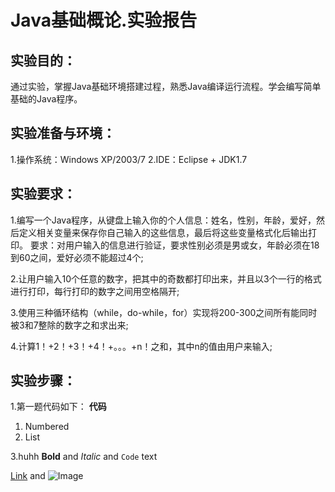 # Java基础概论.实验报告
## 实验目的：
通过实验，掌握Java基础环境搭建过程，熟悉Java编译运行流程。学会编写简单基础的Java程序。
## 实验准备与环境：
1.操作系统：Windows XP/2003/7
2.IDE：Eclipse + JDK1.7
## 实验要求：
1.编写一个Java程序，从键盘上输入你的个人信息：姓名，性别，年龄，爱好，然后定义相关变量来保存你自己输入的这些信息，最后将这些变量格式化后输出打印。
要求：对用户输入的信息进行验证，要求性别必须是男或女，年龄必须在18到60之间，爱好必须不能超过4个;

2.让用户输入10个任意的数字，把其中的奇数都打印出来，并且以3个一行的格式进行打印，每行打印的数字之间用空格隔开;

3.使用三种循环结构（while，do-while，for）实现将200-300之间所有能同时被3和7整除的数字之和求出来;

4.计算1！+2！+3！+4！+。。。+n！之和，其中n的值由用户来输入;

## 实验步骤：
1.第一题代码如下：
**代码**



1. Numbered
2. List

3.huhh
**Bold** and _Italic_ and `Code` text

[Link](url) and ![Image]()
